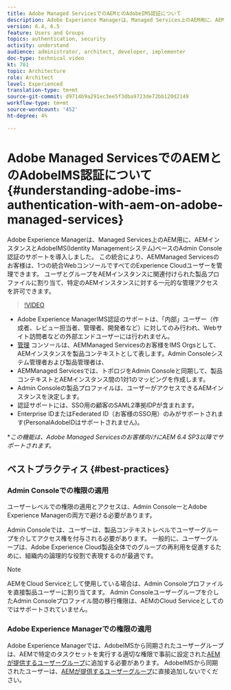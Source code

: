 ```yaml
---
title: Adobe Managed ServicesでのAEMとのAdobeIMS認証について
description: Adobe Experience Managerは、Managed Services上のAEM用に、AEMインスタンスとAdobeIMS(Identity Managementシステム)ベースのAdmin Console認証のサポートを導入しました。   この統合により、AEMManaged Servicesのお客様は、1つの統合WebコンソールですべてのExperience Cloudユーザーを管理できます。 ユーザとグループは、AEMインスタンスに関連付けられた製品プロファイルに割り当てることができ、特定のAEMインスタンスに対する一元的な管理アクセスを許可できます。
version: 6.4, 6.5
feature: Users and Groups
topics: authentication, security
activity: understand
audience: administrator, architect, developer, implementer
doc-type: technical video
kt: 781
topic: Architecture
role: Architect
level: Experienced
translation-type: tm+mt
source-git-commit: d9714b9a291ec3ee5f3dba9723de72bb120d2149
workflow-type: tm+mt
source-wordcount: '452'
ht-degree: 4%

---
```



# Adobe Managed ServicesでのAEMとのAdobeIMS認証について{#understanding-adobe-ims-authentication-with-aem-on-adobe-managed-services}

Adobe Experience Managerは、Managed Services上のAEM用に、AEMインスタンスとAdobeIMS(Identity Managementシステム)ベースのAdmin Console認証のサポートを導入しました。   この統合により、AEMManaged Servicesのお客様は、1つの統合WebコンソールですべてのExperience Cloudユーザーを管理できます。 ユーザとグループをAEMインスタンスに関連付けられた製品プロファイルに割り当て、特定のAEMインスタンスに対する一元的な管理アクセスを許可できます。

>[!VIDEO](https://video.tv.adobe.com/v/26170?quality=12&learn=on)

* Adobe Experience ManagerIMS認証のサポートは、「内部」ユーザー（作成者、レビュー担当者、管理者、開発者など）に対してのみ行われ、Webサイト訪問者などの外部エンドユーザーには行われません。
* [管理](https://adminconsole.adobe.com/) コンソールは、AEMManaged Servicesのお客様をIMS Orgsとして、AEMインスタンスを製品コンテキストとして表します。Admin Consoleシステム管理者および製品管理者は、
* AEMManaged Servicesでは、トポロジをAdmin Consoleと同期して、製品コンテキストとAEMインスタンス間の1対1のマッピングを作成します。
* Admin Consoleの製品プロファイルは、ユーザーがアクセスできるAEMインスタンスを決定します。
* 認証サポートには、SSO用の顧客のSAML2準拠IDPが含まれます。
* Enterprise IDまたはFederated ID（お客様のSSO用）のみがサポートされます(PersonalAdobeIDはサポートされません)。

**この機能は、Adobe Managed Servicesのお客様向けにAEM 6.4 SP3以降でサポートされます。*

## ベストプラクティス {#best-practices}

### Admin Consoleでの権限の適用

ユーザーレベルでの権限の適用とアクセスは、Admin ConsoleーとAdobe Experience Managerの両方で避ける必要があります。

Admin Consoleでは、ユーザーは、製品コンテキストレベルでユーザーグループを介してアクセス権を付与される必要があります。 一般的に、ユーザーグループは、Adobe Experience Cloud製品全体でのグループの再利用を促進するために、組織内の論理的な役割で表現するのが最適です。

>[!NOTE]
>
> AEMをCloud Serviceとして使用している場合は、Admin Consoleプロファイルを直接製品ユーザーに割り当てます。 Admin Consoleユーザーグループを介したAdmin Consoleプロファイル間の移行権限は、AEMのCloud Serviceとしてのではサポートされていません。

### Adobe Experience Managerでの権限の適用

Adobe Experience Managerでは、AdobeIMSから同期されたユーザーグループは、AEMで特定のタスクセットを実行する適切な権限で事前に設定された[AEMが提供するユーザーグループ](https://helpx.adobe.com/jp/experience-manager/6-4/sites/administering/using/security.html)に追加する必要があります。 AdobeIMSから同期されたユーザーは、[AEMが提供するユーザーグループ](https://helpx.adobe.com/experience-manager/6-4/sites/administering/using/security.html)に直接追加しないでください。
